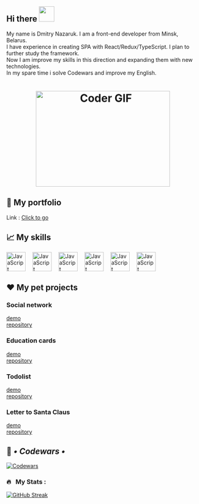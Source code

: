 ## Hi there <img src="https://media.giphy.com/media/hvRJCLFzcasrR4ia7z/giphy.gif" width="40"><br>
My name is Dmitry Nazaruk. I am a front-end developer from Minsk, Belarus. <br/>
I have experience in creating SPA with React/Redux/TypeScript. I plan to further study the framework. <br/>
Now I am improve my skills in this direction and expanding them with new technologies.<br/>
In my spare time i solve Codewars and improve my English.<br/>

<h1 align="center"><img alt="Coder GIF" height=250 width=350 src="https://images.squarespace-cdn.com/content/v1/5769fc401b631bab1addb2ab/1541580611624-TE64QGKRJG8SWAIUS7NS/ke17ZwdGBToddI8pDm48kPoswlzjSVMM-SxOp7CV59BZw-zPPgdn4jUwVcJE1ZvWQUxwkmyExglNqGp0IvTJZamWLI2zvYWH8K3-s_4yszcp2ryTI0HqTOaaUohrI8PI6FXy8c9PWtBlqAVlUS5izpdcIXDZqDYvprRqZ29Pw0o/coding-freak.gif" /></h1>


## 💼 My portfolio 

Link : <a href="https://nazaruk-d.github.io/Portfolio/">Click to go</a>
<br/>

## 📈 My skills 

<img align="left" alt="JavaScript" width="50px" style="padding-right: 15px" src="https://cdn.jsdelivr.net/gh/devicons/devicon/icons/react/react-original.svg"/>
<img align="left" alt="JavaScript" width="50px" style="padding-right: 15px" src="https://cdn.jsdelivr.net/gh/devicons/devicon/icons/typescript/typescript-plain.svg"/>
<img align="left" alt="JavaScript" width="50px" style="padding-right: 15px" src="https://cdn.jsdelivr.net/gh/devicons/devicon/icons/javascript/javascript-plain.svg"/>
<img align="left" alt="JavaScript" width="50px" style="padding-right: 15px" src="https://cdn.jsdelivr.net/gh/devicons/devicon/icons/html5/html5-plain.svg"/>
<img align="left" alt="JavaScript" width="50px" style="padding-right: 15px" src="https://cdn.jsdelivr.net/gh/devicons/devicon/icons/css3/css3-plain.svg"/>
<img align="left" alt="JavaScript" width="50px" style="padding-right: 15px" src="https://cdn.jsdelivr.net/gh/devicons/devicon/icons/github/github-original.svg"/>
<br/>
<br/>
<br/>

## ❤️ My pet projects

### Social network
<!--<img width="300px" src="https://sun9-52.userapi.com/impg/UDsx5r08U4dZJfkR97kqI-P1rLGgaG17rMx3lg/0SCzfBxY_ss.jpg?size=2560x1419&quality=96&sign=e09b6f97ff4b33632da558ed6fab70be&type=album">-->

<a href="https://nazaruk-d.github.io/Social-network/">demo</a>  
<a href="https://github.com/Nazaruk-D/Social-network">repository</a>  

### Education cards
<!--<img width="300px" src="https://github.com/Nazaruk-D/EducationCards/raw/main/src/common/assets/image/example.png">-->

<a href="https://nazaruk-d.github.io/EducationCards">demo</a>  
<a href="https://github.com/Nazaruk-D/EducationCards">repository</a>  

### Todolist
<!--<img width="300px" src="https://github.com/Nazaruk-D/ToDoList/raw/main/src/common/assets/png/Todolist.png">-->

<a href="https://nazaruk-d.github.io/ToDoList/">demo</a>  
<a href="https://github.com/Nazaruk-D/ToDoList">repository</a> 

### Letter to Santa Claus
<!--<img width="300px" src="https://github.com/Nazaruk-D/LetterToSanta/raw/main/src/assets/png/letterForSanta.png">-->

<a href="https://nazaruk-d.github.io/LetterToSanta/">demo</a>  
<a href="https://github.com/Nazaruk-D/LetterToSanta">repository</a> 


## 🔧 ***• Codewars •***
[![Codewars](https://www.codewars.com/users/Nazaruk-D/badges/large)](https://www.codewars.com/users/Nazaruk-D)

### 🔥 &nbsp; My Stats :
[![GitHub Streak](https://streak-stats.demolab.com?user=Nazaruk-D&theme=blueberry_duo&hide_border=true&border_radius=5.5)](https://git.io/streak-stats)
